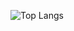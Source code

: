 ![Top Langs](https://github-readme-stats.vercel.app/api/top-langs/?username=DDUKKIJWIG&layout=compact)
